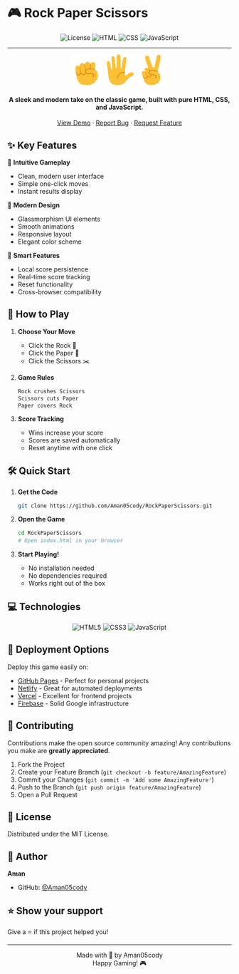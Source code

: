 # 🎮 Rock Paper Scissors

<div align="center">

![License](https://img.shields.io/badge/license-MIT-blue.svg)
![HTML](https://img.shields.io/badge/HTML-5-orange.svg)
![CSS](https://img.shields.io/badge/CSS-3-blue.svg)
![JavaScript](https://img.shields.io/badge/JavaScript-ES6-yellow.svg)

---

<img src="images/rock-emoji.png" width="70" alt="Rock"> <img src="images/paper-emoji.png" width="70" alt="Paper"> <img src="images/scissors-emoji.png" width="70" alt="Scissors">

#### A sleek and modern take on the classic game, built with pure HTML, CSS, and JavaScript.

[View Demo](https://rock-paper-scissors-c.netlify.app/) · [Report Bug](https://github.com/Aman05cody/RockPaperScissors/issues) · [Request Feature](https://github.com/Aman05cody/RockPaperScissors/issues)

</div>

## ✨ Key Features

🎯 **Intuitive Gameplay**
- Clean, modern user interface
- Simple one-click moves
- Instant results display

🎨 **Modern Design**
- Glassmorphism UI elements
- Smooth animations
- Responsive layout
- Elegant color scheme

💾 **Smart Features**
- Local score persistence
- Real-time score tracking
- Reset functionality
- Cross-browser compatibility

## 🎯 How to Play

1. **Choose Your Move**
   - Click the Rock 🗿
   - Click the Paper 📄
   - Click the Scissors ✂️

2. **Game Rules**
   ```
   Rock crushes Scissors
   Scissors cuts Paper
   Paper covers Rock
   ```

3. **Score Tracking**
   - Wins increase your score
   - Scores are saved automatically
   - Reset anytime with one click

## 🛠️ Quick Start

1. **Get the Code**
   ```bash
   git clone https://github.com/Aman05cody/RockPaperScissors.git
   ```

2. **Open the Game**
   ```bash
   cd RockPaperScissors
   # Open index.html in your browser
   ```

3. **Start Playing!**
   - No installation needed
   - No dependencies required
   - Works right out of the box

## 💻 Technologies

<div align="center">

![HTML5](https://img.shields.io/badge/HTML5-E34F26?style=for-the-badge&logo=html5&logoColor=white)
![CSS3](https://img.shields.io/badge/CSS3-1572B6?style=for-the-badge&logo=css3&logoColor=white)
![JavaScript](https://img.shields.io/badge/JavaScript-F7DF1E?style=for-the-badge&logo=javascript&logoColor=black)

</div>

## 🚀 Deployment Options

Deploy this game easily on:

- [GitHub Pages](https://pages.github.com/) - Perfect for personal projects
- [Netlify](https://www.netlify.com/) - Great for automated deployments
- [Vercel](https://vercel.com/) - Excellent for frontend projects
- [Firebase](https://firebase.google.com/) - Solid Google infrastructure

## 🤝 Contributing

Contributions make the open source community amazing! Any contributions you make are **greatly appreciated**.

1. Fork the Project
2. Create your Feature Branch (`git checkout -b feature/AmazingFeature`)
3. Commit your Changes (`git commit -m 'Add some AmazingFeature'`)
4. Push to the Branch (`git push origin feature/AmazingFeature`)
5. Open a Pull Request

## 🔑 License

Distributed under the MIT License.

## 👤 Author

**Aman**
- GitHub: [@Aman05cody](https://github.com/Aman05cody)

## ⭐ Show your support

Give a ⭐️ if this project helped you!

---

<div align="center">
    Made with 💖 by Aman05cody
    <br />
    Happy Gaming! 🎮
</div>

